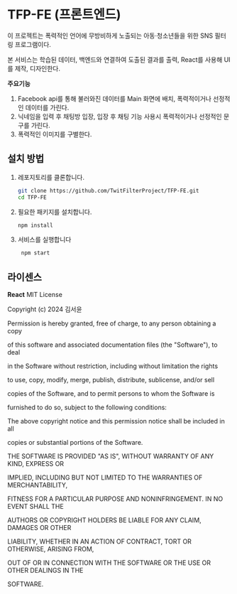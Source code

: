 TFP-FE (프론트엔드)
=======
이 프로젝트는 폭력적인 언어에 무방비하게 노출되는 아동·청소년들을 위한 SNS 필터링 프로그램이다.

본 서비스는 학습된 데이터, 백엔드와 연결하여 도출된 결과를 출력, React를 사용해 UI를 제작, 디자인한다.

**주요기능**
1) Facebook api를 통해 불러와진 데이터를 Main 화면에 배치, 폭력적이거나 선정적인 데이터를 가린다.
2) 닉네임을 입력 후 채팅방 입장, 입장 후 채팅 기능 사용시 폭력적이거나 선정적인 문구를 가린다.
3) 폭력적인 이미지를 구별한다.

## 설치 방법

1. 레포지토리를 클론합니다.
    ```bash
    git clone https://github.com/TwitFilterProject/TFP-FE.git
    cd TFP-FE
    ```
    
2. 필요한 패키지를 설치합니다.
    ```bash
    npm install
    ```

3. 서비스를 실행합니다
   ```bash
    npm start
    ```
   
## 라이센스

**React**
MIT License

Copyright (c) 2024 김서윤


Permission is hereby granted, free of charge, to any person obtaining a copy

of this software and associated documentation files (the "Software"), to deal

in the Software without restriction, including without limitation the rights

to use, copy, modify, merge, publish, distribute, sublicense, and/or sell

copies of the Software, and to permit persons to whom the Software is

furnished to do so, subject to the following conditions:

     

The above copyright notice and this permission notice shall be included in all

copies or substantial portions of the Software.

     

THE SOFTWARE IS PROVIDED "AS IS", WITHOUT WARRANTY OF ANY KIND, EXPRESS OR

IMPLIED, INCLUDING BUT NOT LIMITED TO THE WARRANTIES OF MERCHANTABILITY,

FITNESS FOR A PARTICULAR PURPOSE AND NONINFRINGEMENT. IN NO EVENT SHALL THE

AUTHORS OR COPYRIGHT HOLDERS BE LIABLE FOR ANY CLAIM, DAMAGES OR OTHER

LIABILITY, WHETHER IN AN ACTION OF CONTRACT, TORT OR OTHERWISE, ARISING FROM,

OUT OF OR IN CONNECTION WITH THE SOFTWARE OR THE USE OR OTHER DEALINGS IN THE

SOFTWARE.

